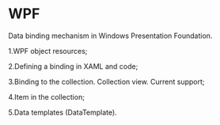 # WPF
Data binding mechanism in Windows Presentation Foundation.

  1.WPF object resources;
  
  2.Defining a binding in XAML and code;
  
  3.Binding to the collection. Collection view. Current support;
  
  4.Item in the collection;
  
  5.Data templates (DataTemplate).
